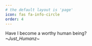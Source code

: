 ```yaml
---
# the default layout is 'page'
icon: fas fa-info-circle
order: 4
---
```


Have I become a worthy human being?  
*~Just_Humanz~*
